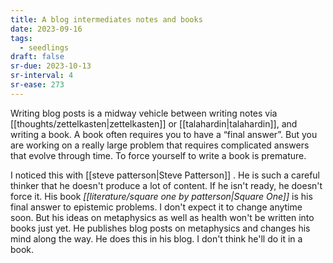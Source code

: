 ```yaml
---
title: A blog intermediates notes and books
date: 2023-09-16
tags:
  - seedlings
draft: false
sr-due: 2023-10-13
sr-interval: 4
sr-ease: 273
---
```

Writing blog posts is a midway vehicle between writing notes via [[thoughts/zettelkasten|zettelkasten]] or [[talahardin|talahardin]], and writing a book. A book often requires you to have a “final answer”. But you are working on a really large problem that requires complicated answers that evolve through time. To force yourself to write a book is premature.

I noticed this with [[steve patterson|Steve Patterson]] . He is such a careful thinker that he doesn't produce a lot of content. If he isn't ready, he doesn't force it. His book *[[literature/square one by patterson|Square One]]* is his final answer to epistemic problems. I don't expect it to change anytime soon. But his ideas on metaphysics as well as health won't be written into books just yet. He publishes blog posts on metaphysics and changes his mind along the way. He does this in his blog. I don't think he'll do it in a book.

